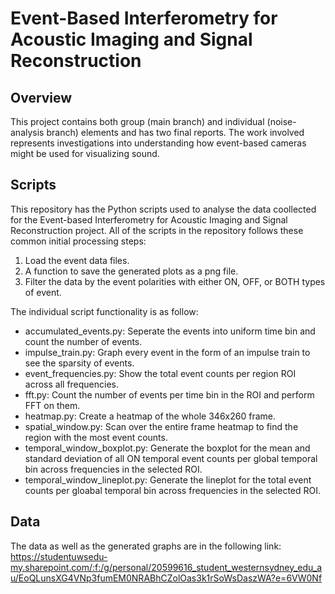 # Event-Based Interferometry for Acoustic Imaging and Signal Reconstruction
## Overview
This project contains both group (main branch) and individual (noise-analysis branch) elements and has two final reports. The work involved represents investigations into understanding how event-based cameras might be used for visualizing sound. 

## Scripts
This repository has the Python scripts used to analyse the data coollected for the Event-based Interferometry for Acoustic Imaging and Signal Reconstruction project.
All of the scripts in the repository follows these common initial processing steps:
1. Load the event data files.
2. A function to save the generated plots as a png file.
3. Filter the data by the event polarities with either ON, OFF, or BOTH types of event.


The individual script functionality is as follow:
- accumulated_events.py: Seperate the events into uniform time bin and count the number of events.
- impulse_train.py: Graph every event in the form of an impulse train to see the sparsity of events.
- event_frequencies.py: Show the total event counts per region ROI across all frequencies.
- fft.py: Count the number of events per time bin in the ROI and perform FFT on them.
- heatmap.py: Create a heatmap of the whole 346x260 frame.
- spatial_window.py: Scan over the entire frame heatmap to find the region with the most event counts.
- temporal_window_boxplot.py: Generate the boxplot for the mean and standard deviation of all ON temporal event counts per global temporal bin across
frequencies in the selected ROI.
- temporal_window_lineplot.py: Generate the lineplot for the total event counts per gloabal temporal bin across frequencies in the selected ROI.


## Data
The data as well as the generated graphs are in the following link: https://studentuwsedu-my.sharepoint.com/:f:/g/personal/20599616_student_westernsydney_edu_au/EoQLunsXG4VNp3fumEM0NRABhCZolOas3k1rSoWsDaszWA?e=6VW0Nf
